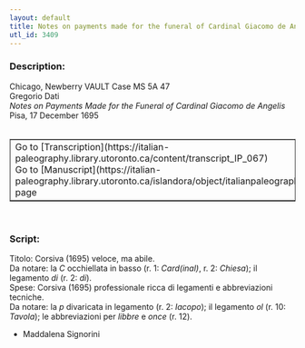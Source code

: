 ```yaml
---
layout: default
title: Notes on payments made for the funeral of Cardinal Giacomo de Angelis
utl_id: 3409
---
```


### Description:

Chicago, Newberry VAULT Case MS 5A 47<br>
Gregorio Dati<br>
_Notes on Payments Made for the Funeral of Cardinal Giacomo de Angelis_<br>
Pisa, 17 December 1695<br>
 <br>
<table border=""0.5"" cellpadding=""1"" cellspacing=""1"" style=""width: 200px; background-color:#F8F8F8;""><tbody><tr><td>Go to [Transcription](https://italian-paleography.library.utoronto.ca/content/transcript_IP_067)<br>
Go to [Manuscript](https://italian-paleography.library.utoronto.ca/islandora/object/italianpaleography%3AIP_067) page</td></tr></tbody></table> <br>


### Script:

Titolo: Corsiva (1695) veloce, ma abile.<br>
Da notare: la _C_ occhiellata in basso (r. 1: _Card(inal)_, r. 2: _Chiesa_); il legamento _di_ (r. 2: _di_).<br>
Spese: Corsiva (1695) professionale ricca di legamenti e abbreviazioni tecniche.<br>
Da notare: la _p_ divaricata in legamento (r. 2: _Iacopo_); il legamento _ol_ (r. 10: _Tavola_); le abbreviazioni per _libbre_ e _once_ (r. 12).<br>
- Maddalena Signorini<br>
 <br>
